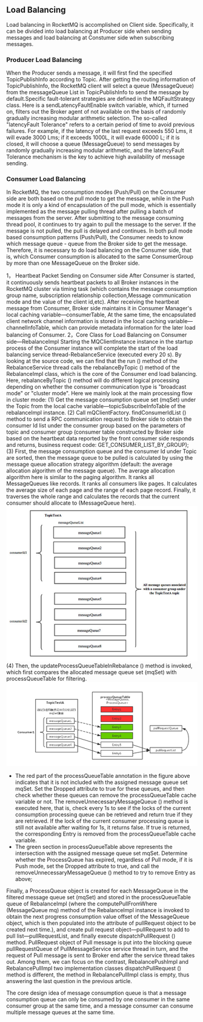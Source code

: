 ## Load Balancing
Load balancing in RocketMQ is accomplished on Client side. Specifically, it can be divided into load balancing at Producer side when sending messages and load balancing at Constumer side when subscribing messages.

### Producer Load Balancing
When the Producer sends a message, it will first find the specified TopicPublishInfo according to Topic. After getting the routing information of TopicPublishInfo, the RocketMQ client will select a queue (MessageQueue) from the messageQueue List in TopicPublishInfo  to send the message by default.Specific fault-tolerant strategies are defined in the MQFaultStrategy class.
Here is a sendLatencyFaultEnable switch variable, which, if turned on, filters out the Broker agent of not available on the basis of randomly gradually increasing modular arithmetic selection. The so-called "latencyFault Tolerance" refers to a certain period of time to avoid previous failures. For example, if the latency of the last request exceeds 550 Lms, it will evade 3000 Lms; if it exceeds 1000L, it will evade 60000 L; if it is closed, it will choose a queue (MessageQueue) to send messages by randomly gradually increasing modular arithmetic, and the latencyFault Tolerance mechanism is the key to achieve high availability of message sending.

### Consumer Load Balancing
In RocketMQ, the two consumption modes (Push/Pull) on the Consumer side are both based on the pull mode to get the message, while in the Push mode it is only a kind of encapsulation of the pull mode, which is essentially implemented as the message pulling thread after pulling a batch of messages from the server. After submitting to the message consuming thread pool, it continues to try again to pull the message to the server. If the message is not pulled, the pull is delayed and continues. In both pull mode based consumption patterns (Push/Pull), the Consumer needs to know which message queue - queue from the Broker side to get the message. Therefore, it is necessary to do load balancing on the Consumer side, that is, which Consumer consumption is allocated to the same ConsumerGroup by more than one MessageQueue on the Broker side.

 1， Heartbeat Packet Sending on Consumer side
After Consumer is started, it continuously sends heartbeat packets to all Broker instances in the RocketMQ cluster via timing task (which contains the message consumption group name, subscription relationship collection,Message communication mode and the value of the client id,etc). After receiving the heartbeat message from Consumer, Broker side maintains it in Consumer Manager's local caching variable—consumerTable, At the same time, the encapsulated client network channel information is stored in the local caching variable—channelInfoTable, which can provide metadata information for the later load balancing of Consumer.
2，Core Class for Load Balancing on Consumer side—RebalanceImpl
Starting the MQClientInstance instance in the startup process of the Consumer instance will complete the start of the load balancing service thread-RebalanceService (executed every 20 s). By looking at the source code, we can find that the run () method of the RebalanceService thread calls the rebalanceByTopic () method of the RebalanceImpl class, which is the core of the Consumer end load balancing. Here, rebalanceByTopic () method will do different logical processing depending on whether the consumer communication type is "broadcast mode" or "cluster mode". Here we mainly look at the main processing flow in cluster mode:
(1) Get the message consumption queue set (mqSet) under the Topic from the local cache variable—topicSubscribeInfoTable of the rebalanceImpl instance.
(2) Call mQClientFactory. findConsumerIdList () method to send a RPC communication request to Broker side to obtain the consumer Id list under the consumer group based on the parameters of topic and consumer group (consumer table constructed by Broker side based on the heartbeat data reported by the front consumer side responds and returns, business request code: GET_CONSUMER_LIST_BY_GROUP);
(3) First, the message consumption queue and the consumer Id under Topic are sorted, then the message queue to be pulled is calculated by using the message queue allocation strategy algorithm (default: the average allocation algorithm of the message queue). The average allocation algorithm here is similar to the paging algorithm. It ranks all MessageQueues like records. It ranks all consumers like pages. It calculates the average size of each page and the range of each page record. Finally, it traverses the whole range and calculates the records that the current consumer should allocate to (MessageQueue here).
![Image text](https://github.com/apache/rocketmq/raw/develop/docs/cn/image/rocketmq_design_8.png)
(4) Then, the updateProcessQueueTableInRebalance () method is invoked, which first compares the allocated message queue set (mqSet) with processQueueTable for filtering.
![Image text](https://github.com/apache/rocketmq/raw/develop/docs/cn/image/rocketmq_design_9.png)

 - The red part of the processQueueTable annotation in the figure above
   indicates that it is not included with the assigned message queue set
   mqSet. Set the Dropped attribute to true for these queues, and then
   check whether these queues can remove the processQueueTable cache
   variable or not. The removeUnnecessaryMessageQueue () method is
   executed here, that is, check every 1s to see if the locks of the
   current consumption processing queue can be retrieved and return true
   if they are retrieved. If the lock of the current consumer processing
   queue is still not available after waiting for 1s, it returns false.
   If true is returned, the corresponding Entry is removed from the
   processQueueTable cache variable.
 - The green section in processQueueTable above represents the
   intersection with the assigned message queue set mqSet. Determine
   whether the ProcessQueue has expired, regardless of Pull mode, if it
   is Push mode, set the Dropped attribute to true, and call the
   removeUnnecessaryMessageQueue () method to try to remove Entry as
   above;
   
Finally, a ProcessQueue object is created for each MessageQueue in the filtered message queue set (mqSet) and stored in the processQueueTable queue of RebalanceImpl (where the computePullFromWhere (MessageQueue mq) method of the RebalanceImpl instance is invoked to obtain the next progress consumption value offset of the MessageQueue object, which is then populated into the attribute of pullRequest object to be created next time.), and create pull request object—pullRequest to add to pull list—pullRequestList, and finally execute dispatchPullRequest () method. PullRequest object of Pull message is put into the blocking queue pullRequestQueue of PullMessageService service thread in turn, and the request of Pull message is sent to Broker end after the service thread takes out. Among them, we can focus on the contrast, RebalancePushImpl and RebalancePullImpl two implementation classes dispatchPullRequest () method is different, the method in RebalancePullImpl class is empty, thus answering the last question in the previous article.

The core design idea of message consumption queue is that a message consumption queue can only be consumed by one consumer in the same consumer group at the same time, and a message consumer can consume multiple message queues at the same time.

